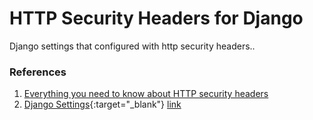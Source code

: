 # HTTP Security Headers for Django

Django settings that configured with http security headers..

### References

1. [Everything you need to know about HTTP security headers](https://blog.appcanary.com/2017/http-security-headers.html)
2. [Django Settings](https://docs.djangoproject.com/en/1.10/ref/settings/){:target="_blank"}
[link](url)